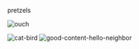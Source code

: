 pretzels

![ouch](https://github.com/user-attachments/assets/9d9cde5b-774c-496a-9085-bb3b323a5929)



![cat-bird](https://github.com/user-attachments/assets/b0257f17-e526-4e24-805c-2d1849ca04b1)
![good-content-hello-neighbor](https://github.com/user-attachments/assets/be75b44e-abb5-4a42-bdd4-dd08ef2f446c)

<!---
NashiEXC/NashiEXC is a ✨ special ✨ repository because its `README.md` (this file) appears on your GitHub profile.
You can click the Preview link to take a look at your changes.
--->
